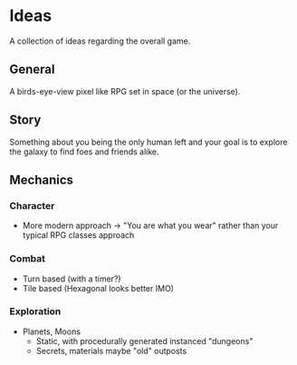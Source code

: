 # Ideas
A collection of ideas regarding the overall game.

## General
A birds-eye-view pixel like RPG set in space (or the universe). 

## Story
Something about you being the only human left and your goal is to explore the galaxy to find foes and friends alike.

## Mechanics

### Character 

* More modern approach -> "You are what you wear" rather than your typical RPG classes approach

### Combat
* Turn based (with a timer?)
* Tile based (Hexagonal looks better IMO)

### Exploration
* Planets, Moons 
   * Static, with procedurally generated instanced "dungeons"
   * Secrets, materials maybe "old" outposts

